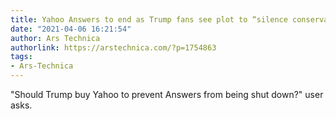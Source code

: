 ```yaml
---
title: Yahoo Answers to end as Trump fans see plot to “silence conservatives”
date: "2021-04-06 16:21:54"
author: Ars Technica
authorlink: https://arstechnica.com/?p=1754863
tags:
- Ars-Technica
---
```

"Should Trump buy Yahoo to prevent Answers from being shut down?" user asks.